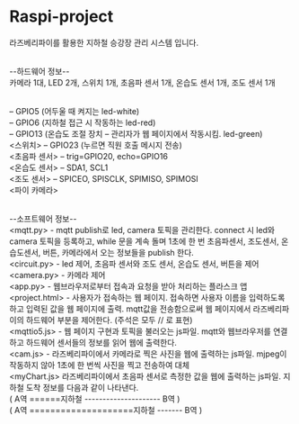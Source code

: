 # Raspi-project<br/>
라즈베리파이를 활용한 지하철 승강장 관리 시스템 입니다.<br/><br/>

--하드웨어 정보--<br/>
카메라 1대, LED 2개, 스위치 1개, 초음파 센서 1개, 온습도 센서 1개, 조도 센서 1개<br/><br/>

<LED1> – GPIO5 (어두울 때 켜지는 led-white)<br/>
<LED2> – GPIO6 (지하철 접근 시 작동하는 led-red)<br/>
<LED3> – GPIO13 (온습도 조절 장치 – 관리자가 웹 페이지에서 작동시킴. led-green)<br/>
<스위치> – GPIO23 (누르면 직원 호출 메시지 전송)<br/>
<초음파 센서> – trig=GPIO20, echo=GPIO16<br/>
<온습도 센서> – SDA1, SCL1<br/>
<조도 센서> – SPICEO, SPISCLK, SPIMISO, SPIMOSI<br/>
<파이 카메라><br/><br/>

--소프트웨어 정보--<br/>
<mqtt.py> - mqtt publish로 led, camera 토픽을 관리한다. connect 시 led와 camera 토픽을 등록하고, while 문을 계속 돌며 1초에 한 번 초음파센서, 조도센서, 온습도센서, 버튼, 카메라에서 오는 정보들을 publish 한다.<br/>
<circuit.py> - led 제어, 초음파 센서와 조도 센서, 온습도 센서, 버튼을 제어<br/>
<camera.py> - 카메라 제어<br/>
<app.py> - 웹브라우저로부터 접속과 요청을 받아 처리하는 플라스크 앱<br/>
<project.html> - 사용자가 접속하는 웹 페이지. 접속하면 사용자 이름을 입력하도록 하고 입력된 값을 웹 페이지에 출력. mqtt값을 전송함으로써 웹 페이지에서 라즈베리파이의 하드웨어 부분을 제어한다. (주석은 모두 // 로 표현)<br/>
<mqttio5.js> - 웹 페이지 구현과 토픽을 불러오는 js파일. mqtt와 웹브라우저를 연결하고 하드웨어 센서들의 정보를 읽어 웹에 출력한다. <br/>
<cam.js> - 라즈베리파이에서 카메라로 찍은 사진을 웹에 출력하는 js파일. mjpeg이 작동하지 않아 1초에 한 번씩 사진을 찍고 전송하여 대체<br/>
<myChart.js>
라즈베리파이에서 초음파 센서로 측정한 값을 웹에 출력하는 js파일. 지하철 도착 정보를 다음과 같이 나타낸다.<br/>
          ( A역 ======지하철 --------------------- B역 )<br/>
          ( A역 ====================지하철 ------- B역 )<br/><br/>

